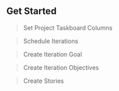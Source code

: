 ## Get Started

> Set Project Taskboard Columns

> Schedule Iterations

> Create Iteration Goal

> Create Iteration Objectives

> Create Stories

